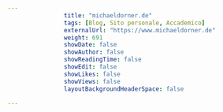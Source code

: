 ---
                title: "michaeldorner.de"
                tags: [Blog, Sito personale, Accademico]
                externalUrl: "https://www.michaeldorner.de"
                weight: 691
                showDate: false
                showAuthor: false
                showReadingTime: false
                showEdit: false
                showLikes: false
                showViews: false
                layoutBackgroundHeaderSpace: false
                ---

